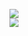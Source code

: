 [![](https://img.shields.io/badge/Made%20With-Github%20Spray-lightgrey.svg?style=for-the-badge&logo=github)](https://github.com/Annihil/github-spray#5194)  
[![](https://i.imgur.com/2DrTn0Z.gif)](https://github.com/Annihil/github-spray)